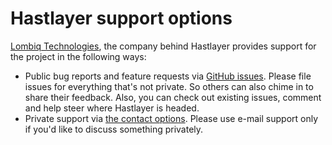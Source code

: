 # Hastlayer support options



[Lombiq Technologies](https://lombiq.com), the company behind Hastlayer provides support for the project in the following ways:

- Public bug reports and feature requests via [GitHub issues](https://github.com/Lombiq/Hastlayer-SDK/issues). Please file issues for everything that's not private. So others can also chime in to share their feedback. Also, you can check out existing issues, comment and help steer where Hastlayer is headed.
- Private support via [the contact options](https://hastlayer.com/contact). Please use e-mail support only if you'd like to discuss something privately.